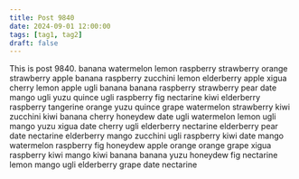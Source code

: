 ```yaml
---
title: Post 9840
date: 2024-09-01 12:00:00
tags: [tag1, tag2]
draft: false
---
```

This is post 9840.
banana
watermelon
lemon
raspberry
strawberry
orange
strawberry
apple
banana
raspberry
zucchini
lemon
elderberry
apple
xigua
cherry
lemon
apple
ugli
banana
banana
raspberry
strawberry
pear
date
mango
ugli
yuzu
quince
ugli
raspberry
fig
nectarine
kiwi
elderberry
raspberry
tangerine
orange
yuzu
quince
grape
watermelon
strawberry
kiwi
zucchini
kiwi
banana
cherry
honeydew
date
ugli
watermelon
lemon
ugli
mango
yuzu
xigua
date
cherry
ugli
elderberry
nectarine
elderberry
pear
date
nectarine
elderberry
mango
zucchini
ugli
raspberry
kiwi
date
mango
watermelon
raspberry
fig
honeydew
apple
orange
orange
grape
xigua
raspberry
kiwi
mango
kiwi
banana
banana
yuzu
honeydew
fig
nectarine
lemon
mango
ugli
elderberry
grape
date
nectarine
